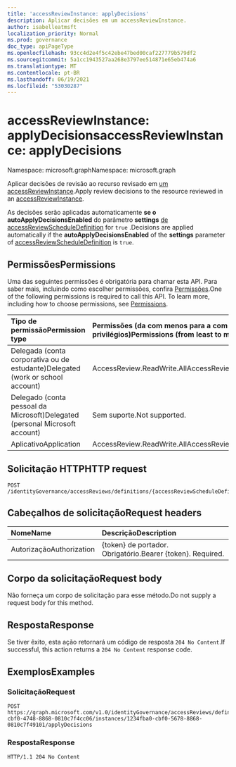```yaml
---
title: 'accessReviewInstance: applyDecisions'
description: Aplicar decisões em um accessReviewInstance.
author: isabelleatmsft
localization_priority: Normal
ms.prod: governance
doc_type: apiPageType
ms.openlocfilehash: 93cc4d2e4f5c42ebe47bed00caf227779b579df2
ms.sourcegitcommit: 5a1cc1943527aa268e3797ee514871e65eb474a6
ms.translationtype: MT
ms.contentlocale: pt-BR
ms.lasthandoff: 06/19/2021
ms.locfileid: "53030287"
---
```

# <a name="accessreviewinstance-applydecisions"></a><span data-ttu-id="b1d16-103">accessReviewInstance: applyDecisions</span><span class="sxs-lookup"><span data-stu-id="b1d16-103">accessReviewInstance: applyDecisions</span></span>
<span data-ttu-id="b1d16-104">Namespace: microsoft.graph</span><span class="sxs-lookup"><span data-stu-id="b1d16-104">Namespace: microsoft.graph</span></span>

<span data-ttu-id="b1d16-105">Aplicar decisões de revisão ao recurso revisado em [um accessReviewInstance](../resources/accessreviewinstance.md).</span><span class="sxs-lookup"><span data-stu-id="b1d16-105">Apply review decisions to the resource reviewed in an [accessReviewInstance](../resources/accessreviewinstance.md).</span></span>

<span data-ttu-id="b1d16-106">As decisões serão aplicadas automaticamente **se o autoApplyDecisionsEnabled** do parâmetro **settings** [de accessReviewScheduleDefinition](../resources/accessreviewscheduledefinition.md) for `true` .</span><span class="sxs-lookup"><span data-stu-id="b1d16-106">Decisions are applied automatically if the **autoApplyDecisionsEnabled** of the **settings** parameter of [accessReviewScheduleDefinition](../resources/accessreviewscheduledefinition.md) is `true`.</span></span>

## <a name="permissions"></a><span data-ttu-id="b1d16-107">Permissões</span><span class="sxs-lookup"><span data-stu-id="b1d16-107">Permissions</span></span>
<span data-ttu-id="b1d16-p101">Uma das seguintes permissões é obrigatória para chamar esta API. Para saber mais, incluindo como escolher permissões, confira [Permissões](/graph/permissions-reference).</span><span class="sxs-lookup"><span data-stu-id="b1d16-p101">One of the following permissions is required to call this API. To learn more, including how to choose permissions, see [Permissions](/graph/permissions-reference).</span></span>

|<span data-ttu-id="b1d16-110">Tipo de permissão</span><span class="sxs-lookup"><span data-stu-id="b1d16-110">Permission type</span></span>|<span data-ttu-id="b1d16-111">Permissões (da com menos para a com mais privilégios)</span><span class="sxs-lookup"><span data-stu-id="b1d16-111">Permissions (from least to most privileged)</span></span>|
|:---|:---|
|<span data-ttu-id="b1d16-112">Delegada (conta corporativa ou de estudante)</span><span class="sxs-lookup"><span data-stu-id="b1d16-112">Delegated (work or school account)</span></span>|<span data-ttu-id="b1d16-113">AccessReview.ReadWrite.All</span><span class="sxs-lookup"><span data-stu-id="b1d16-113">AccessReview.ReadWrite.All</span></span>|
|<span data-ttu-id="b1d16-114">Delegado (conta pessoal da Microsoft)</span><span class="sxs-lookup"><span data-stu-id="b1d16-114">Delegated (personal Microsoft account)</span></span>|<span data-ttu-id="b1d16-115">Sem suporte.</span><span class="sxs-lookup"><span data-stu-id="b1d16-115">Not supported.</span></span>|
|<span data-ttu-id="b1d16-116">Aplicativo</span><span class="sxs-lookup"><span data-stu-id="b1d16-116">Application</span></span>|<span data-ttu-id="b1d16-117">AccessReview.ReadWrite.All</span><span class="sxs-lookup"><span data-stu-id="b1d16-117">AccessReview.ReadWrite.All</span></span>|

## <a name="http-request"></a><span data-ttu-id="b1d16-118">Solicitação HTTP</span><span class="sxs-lookup"><span data-stu-id="b1d16-118">HTTP request</span></span>

<!-- {
  "blockType": "ignored"
}
-->
``` http
POST /identityGovernance/accessReviews/definitions/{accessReviewScheduleDefinitionId}/instances/{accessReviewInstanceId}/applyDecisions
```

## <a name="request-headers"></a><span data-ttu-id="b1d16-119">Cabeçalhos de solicitação</span><span class="sxs-lookup"><span data-stu-id="b1d16-119">Request headers</span></span>
|<span data-ttu-id="b1d16-120">Nome</span><span class="sxs-lookup"><span data-stu-id="b1d16-120">Name</span></span>|<span data-ttu-id="b1d16-121">Descrição</span><span class="sxs-lookup"><span data-stu-id="b1d16-121">Description</span></span>|
|:---|:---|
|<span data-ttu-id="b1d16-122">Autorização</span><span class="sxs-lookup"><span data-stu-id="b1d16-122">Authorization</span></span>|<span data-ttu-id="b1d16-p102">{token} de portador. Obrigatório.</span><span class="sxs-lookup"><span data-stu-id="b1d16-p102">Bearer {token}. Required.</span></span>|

## <a name="request-body"></a><span data-ttu-id="b1d16-125">Corpo da solicitação</span><span class="sxs-lookup"><span data-stu-id="b1d16-125">Request body</span></span>
<span data-ttu-id="b1d16-126">Não forneça um corpo de solicitação para esse método.</span><span class="sxs-lookup"><span data-stu-id="b1d16-126">Do not supply a request body for this method.</span></span>

## <a name="response"></a><span data-ttu-id="b1d16-127">Resposta</span><span class="sxs-lookup"><span data-stu-id="b1d16-127">Response</span></span>

<span data-ttu-id="b1d16-128">Se tiver êxito, esta ação retornará um código de resposta `204 No Content`.</span><span class="sxs-lookup"><span data-stu-id="b1d16-128">If successful, this action returns a `204 No Content` response code.</span></span>

## <a name="examples"></a><span data-ttu-id="b1d16-129">Exemplos</span><span class="sxs-lookup"><span data-stu-id="b1d16-129">Examples</span></span>

### <a name="request"></a><span data-ttu-id="b1d16-130">Solicitação</span><span class="sxs-lookup"><span data-stu-id="b1d16-130">Request</span></span>
<!-- {
  "blockType": "request",
  "name": "accessreviewinstance_applydecisions"
}
-->
``` http
POST https://graph.microsoft.com/v1.0/identityGovernance/accessReviews/definitions/e6cafba0-cbf0-4748-8868-0810c7f4cc06/instances/1234fba0-cbf0-5678-8868-0810c7f49101/applyDecisions
```


### <a name="response"></a><span data-ttu-id="b1d16-131">Resposta</span><span class="sxs-lookup"><span data-stu-id="b1d16-131">Response</span></span>
<!-- {
  "blockType": "response",
  "truncated": true
}
-->
``` http
HTTP/1.1 204 No Content
```
